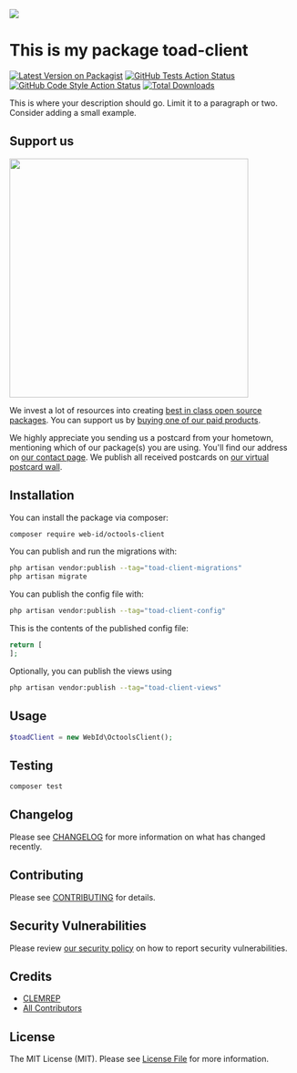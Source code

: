 
[<img src="https://github-ads.s3.eu-central-1.amazonaws.com/support-ukraine.svg?t=1" />](https://supportukrainenow.org)

# This is my package toad-client

[![Latest Version on Packagist](https://img.shields.io/packagist/v/web-id/toad-client.svg?style=flat-square)](https://packagist.org/packages/web-id/toad-client)
[![GitHub Tests Action Status](https://img.shields.io/github/workflow/status/web-id/toad-client/run-tests?label=tests)](https://github.com/web-id/toad-client/actions?query=workflow%3Arun-tests+branch%3Amain)
[![GitHub Code Style Action Status](https://img.shields.io/github/workflow/status/web-id/toad-client/Fix%20PHP%20code%20style%20issues?label=code%20style)](https://github.com/web-id/toad-client/actions?query=workflow%3A"Fix+PHP+code+style+issues"+branch%3Amain)
[![Total Downloads](https://img.shields.io/packagist/dt/web-id/toad-client.svg?style=flat-square)](https://packagist.org/packages/web-id/toad-client)

This is where your description should go. Limit it to a paragraph or two. Consider adding a small example.

## Support us

[<img src="https://github-ads.s3.eu-central-1.amazonaws.com/toad-client.jpg?t=1" width="419px" />](https://spatie.be/github-ad-click/toad-client)

We invest a lot of resources into creating [best in class open source packages](https://spatie.be/open-source). You can support us by [buying one of our paid products](https://spatie.be/open-source/support-us).

We highly appreciate you sending us a postcard from your hometown, mentioning which of our package(s) you are using. You'll find our address on [our contact page](https://spatie.be/about-us). We publish all received postcards on [our virtual postcard wall](https://spatie.be/open-source/postcards).

## Installation

You can install the package via composer:

```bash
composer require web-id/octools-client
```

You can publish and run the migrations with:

```bash
php artisan vendor:publish --tag="toad-client-migrations"
php artisan migrate
```

You can publish the config file with:

```bash
php artisan vendor:publish --tag="toad-client-config"
```

This is the contents of the published config file:

```php
return [
];
```

Optionally, you can publish the views using

```bash
php artisan vendor:publish --tag="toad-client-views"
```

## Usage

```php
$toadClient = new WebId\OctoolsClient();
```

## Testing

```bash
composer test
```

## Changelog

Please see [CHANGELOG](CHANGELOG.md) for more information on what has changed recently.

## Contributing

Please see [CONTRIBUTING](CONTRIBUTING.md) for details.

## Security Vulnerabilities

Please review [our security policy](../../security/policy) on how to report security vulnerabilities.

## Credits

- [CLEMREP](https://github.com/web-id-fr)
- [All Contributors](../../contributors)

## License

The MIT License (MIT). Please see [License File](LICENSE.md) for more information.
